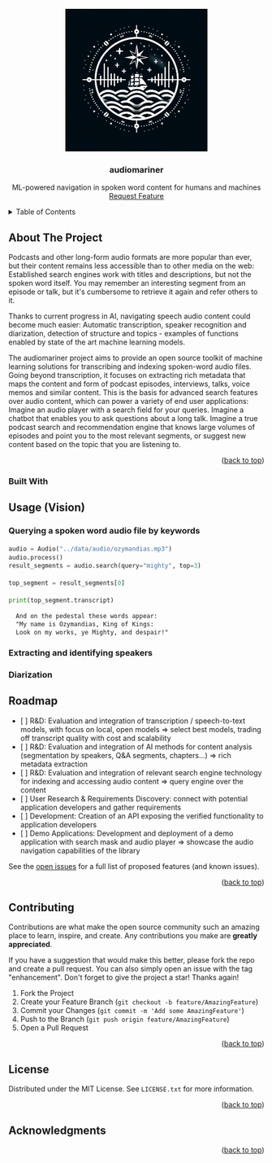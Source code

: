 <div id="top"></div>
<!--
*** Thanks for checking out the Best-README-Template. If you have a suggestion
*** that would make this better, please fork the repo and create a pull request
*** or simply open an issue with the tag "enhancement".
*** Don't forget to give the project a star!
*** Thanks again! Now go create something AMAZING! :D
-->



<!-- PROJECT SHIELDS -->
<!--
*** I'm using markdown "reference style" links for readability.
*** Reference links are enclosed in brackets [ ] instead of parentheses ( ).
*** See the bottom of this document for the declaration of the reference variables
*** for contributors-url, forks-url, etc. This is an optional, concise syntax you may use.
*** https://www.markdownguide.org/basic-syntax/#reference-style-links
-->
<!-- [![Contributors][contributors-shield]][contributors-url]
[![Forks][forks-shield]][forks-url]
[![Stargazers][stars-shield]][stars-url]
[![Issues][issues-shield]][issues-url]
[![MIT License][license-shield]][license-url] -->




<!-- PROJECT LOGO -->
<br />
<div align="center">
  <a href="https://github.com/clstaudt/audiomariner">
    <img src="images/logo-big.png" alt="Logo" width="280" height="280">
  </a>

  <h3 align="center">audiomariner</h3>

  <p align="center">
    ML-powered navigation in spoken word content for humans and machines
    <!-- <br />
    <a href="https://github.com/clstaudt/audiomariner"><strong>Explore the docs »</strong></a>
    <br /> -->
    <br />
    <!-- <a href="https://github.com/clstaudt/audiomariner">View Demo</a>
    ·
    <a href="https://github.com/clstaudt/audiomariner/issues">Report Bug</a>
    · -->
    <a href="https://github.com/clstaudt/audiomariner/issues">Request Feature</a>
  </p>
</div>



<!-- TABLE OF CONTENTS -->
<details>
  <summary>Table of Contents</summary>
  <ol>
    <li>
      <a href="#about-the-project">About The Project</a>
      <ul>
        <li><a href="#built-with">Built With</a></li>
      </ul>
    </li>
    <li>
      <a href="#getting-started">Getting Started</a>
      <ul>
        <li><a href="#prerequisites">Prerequisites</a></li>
        <li><a href="#installation">Installation</a></li>
      </ul>
    </li>
    <li><a href="#usage">Usage</a></li>
    <li><a href="#roadmap">Roadmap</a></li>
    <li><a href="#contributing">Contributing</a></li>
    <li><a href="#license">License</a></li>
    <li><a href="#contact">Contact</a></li>
    <li><a href="#acknowledgments">Acknowledgments</a></li>
  </ol>
</details>



<!-- ABOUT THE PROJECT -->
## About The Project


Podcasts and other long-form audio formats are more popular than ever, but their content remains less accessible than to other media on the web: Established search engines work with titles and descriptions, but not the spoken word itself. You may remember an interesting segment from an episode or talk, but it's cumbersome to retrieve it again and refer others to it. 

Thanks to current progress in AI, navigating speech audio content could become much easier: Automatic transcription, speaker recognition and diarization, detection of structure and topics - examples of functions enabled by state of the art machine learning models.

The audiomariner project aims to provide an open source toolkit of machine learning solutions for transcribing and indexing spoken-word audio files. Going beyond transcription, it focuses on extracting rich metadata that maps the content and form of podcast episodes, interviews, talks, voice memos and similar content. This is the basis for advanced search features over audio content, which can power a variety of end user applications: Imagine an audio player with a search field for your queries. Imagine a chatbot that enables you to ask questions about a long talk. Imagine a true podcast search and recommendation engine that knows large volumes of episodes and point you to the most relevant segments, or suggest new content based on the topic that you are listening to.

<p align="right">(<a href="#top">back to top</a>)</p>



### Built With

<!-- 
This section should list any major frameworks/libraries used to bootstrap your project. Leave any add-ons/plugins for the acknowledgements section. Here are a few examples.

* [![Next][Next.js]][Next-url]
* [![React][React.js]][React-url]
* [![Vue][Vue.js]][Vue-url]
* [![Angular][Angular.io]][Angular-url]
* [![Svelte][Svelte.dev]][Svelte-url]
* [![Laravel][Laravel.com]][Laravel-url]
* [![Bootstrap][Bootstrap.com]][Bootstrap-url]
* [![JQuery][JQuery.com]][JQuery-url]

<p align="right">(<a href="#top">back to top</a>)</p> -->



<!-- GETTING STARTED -->
<!-- ## Getting Started

This is an example of how you may give instructions on setting up your project locally.
To get a local copy up and running follow these simple example steps.

### Prerequisites

This is an example of how to list things you need to use the software and how to install them.
* npm
  ```sh
  npm install npm@latest -g
  ```

### Installation

_Below is an example of how you can instruct your audience on installing and setting up your app. This template doesn't rely on any external dependencies or services._

1. Get a free API Key at [https://example.com](https://example.com)
2. Clone the repo
   ```sh
   git clone https://github.com/your_username_/Project-Name.git
   ```
3. Install NPM packages
   ```sh
   npm install
   ```
4. Enter your API in `config.js`
   ```js
   const API_KEY = 'ENTER YOUR API';
   ```

<p align="right">(<a href="#top">back to top</a>)</p>



<!-- USAGE EXAMPLES -->
 ## Usage (Vision)

### Querying a spoken word audio file by keywords

```python
audio = Audio("../data/audio/ozymandias.mp3")
audio.process()
result_segments = audio.search(query="mighty", top=3)

top_segment = result_segments[0]

print(top_segment.transcript)
```

```
  And on the pedestal these words appear:
  "My name is Ozymandias, King of Kings:
  Look on my works, ye Mighty, and despair!"
```

### Extracting and identifying speakers

### Diarization

<!--
Use this space to show useful examples of how a project can be used. Additional screenshots, code examples and demos work well in this space. You may also link to more resources.

_For more examples, please refer to the [Documentation](https://example.com)_

<p align="right">(<a href="#top">back to top</a>)</p>
 -->


<!-- ROADMAP -->
## Roadmap

- [ ] R&D: Evaluation and integration of transcription / speech-to-text models, with focus on local, open models => select best models, trading off transcript quality with cost and scalability
- [ ]  R&D: Evaluation and integration of AI methods for content analysis (segmentation by speakers, Q&A segments, chapters...) => rich metadata extraction
- [ ] R&D: Evaluation and integration of relevant search engine technology for indexing and accessing audio content => query engine over the content
- [ ] User Research & Requirements Discovery: connect with potential application developers and gather requirements 
- [ ] Development: Creation of an API exposing the verified functionality to application developers
- [ ] Demo Applications: Development and deployment of a demo application with search mask and audio player => showcase the audio navigation capabilities of the library

See the [open issues](https://github.com/clstaudt/audiomariner/issues) for a full list of proposed features (and known issues).

<p align="right">(<a href="#top">back to top</a>)</p>



<!-- CONTRIBUTING -->
## Contributing

Contributions are what make the open source community such an amazing place to learn, inspire, and create. Any contributions you make are **greatly appreciated**.

If you have a suggestion that would make this better, please fork the repo and create a pull request. You can also simply open an issue with the tag "enhancement".
Don't forget to give the project a star! Thanks again!

1. Fork the Project
2. Create your Feature Branch (`git checkout -b feature/AmazingFeature`)
3. Commit your Changes (`git commit -m 'Add some AmazingFeature'`)
4. Push to the Branch (`git push origin feature/AmazingFeature`)
5. Open a Pull Request

<p align="right">(<a href="#top">back to top</a>)</p>



<!-- LICENSE -->
## License

Distributed under the MIT License. See `LICENSE.txt` for more information.

<p align="right">(<a href="#top">back to top</a>)</p>



<!-- CONTACT -->
<!-- ## Contact

Your Name - [@your_twitter](https://twitter.com/your_username) - email@example.com

Project Link: [https://github.com/your_username/repo_name](https://github.com/your_username/repo_name)

<p align="right">(<a href="#top">back to top</a>)</p>
 -->


<!-- ACKNOWLEDGMENTS -->
## Acknowledgments

<!-- Use this space to list resources you find helpful and would like to give credit to. I've included a few of my favorites to kick things off!

* [Choose an Open Source License](https://choosealicense.com)
* [GitHub Emoji Cheat Sheet](https://www.webpagefx.com/tools/emoji-cheat-sheet)
* [Malven's Flexbox Cheatsheet](https://flexbox.malven.co/)
* [Malven's Grid Cheatsheet](https://grid.malven.co/)
* [Img Shields](https://shields.io)
* [GitHub Pages](https://pages.github.com)
* [Font Awesome](https://fontawesome.com)
* [React Icons](https://react-icons.github.io/react-icons/search) -->

<p align="right">(<a href="#top">back to top</a>)</p>



<!-- MARKDOWN LINKS & IMAGES -->
<!-- https://www.markdownguide.org/basic-syntax/#reference-style-links -->
[contributors-shield]: https://img.shields.io/github/contributors/clstaudt/audiomariner.svg?style=for-the-badge
[contributors-url]: https://github.com/clstaudt/audiomariner/graphs/contributors
[forks-shield]: https://img.shields.io/github/forks/clstaudt/audiomariner.svg?style=for-the-badge
[forks-url]: https://github.com/clstaudt/audiomariner/network/members
[stars-shield]: https://img.shields.io/github/stars/clstaudt/audiomariner.svg?style=for-the-badge
[stars-url]: https://github.com/clstaudt/audiomariner/stargazers
[issues-shield]: https://img.shields.io/github/issues/clstaudt/audiomariner.svg?style=for-the-badge
[issues-url]: https://github.com/clstaudt/audiomariner/issues
[license-shield]: https://img.shields.io/github/license/clstaudt/audiomariner.svg?style=for-the-badge
[license-url]: https://github.com/clstaudt/audiomariner/blob/master/LICENSE.txt
[linkedin-shield]: https://img.shields.io/badge/-LinkedIn-black.svg?style=for-the-badge&logo=linkedin&colorB=555
[linkedin-url]: https://linkedin.com/in/othneildrew
[product-screenshot]: images/screenshot.png
[Next.js]: https://img.shields.io/badge/next.js-000000?style=for-the-badge&logo=nextdotjs&logoColor=white
[Next-url]: https://nextjs.org/
[React.js]: https://img.shields.io/badge/React-20232A?style=for-the-badge&logo=react&logoColor=61DAFB
[React-url]: https://reactjs.org/
[Vue.js]: https://img.shields.io/badge/Vue.js-35495E?style=for-the-badge&logo=vuedotjs&logoColor=4FC08D
[Vue-url]: https://vuejs.org/
[Angular.io]: https://img.shields.io/badge/Angular-DD0031?style=for-the-badge&logo=angular&logoColor=white
[Angular-url]: https://angular.io/
[Svelte.dev]: https://img.shields.io/badge/Svelte-4A4A55?style=for-the-badge&logo=svelte&logoColor=FF3E00
[Svelte-url]: https://svelte.dev/
[Laravel.com]: https://img.shields.io/badge/Laravel-FF2D20?style=for-the-badge&logo=laravel&logoColor=white
[Laravel-url]: https://laravel.com
[Bootstrap.com]: https://img.shields.io/badge/Bootstrap-563D7C?style=for-the-badge&logo=bootstrap&logoColor=white
[Bootstrap-url]: https://getbootstrap.com
[JQuery.com]: https://img.shields.io/badge/jQuery-0769AD?style=for-the-badge&logo=jquery&logoColor=white
[JQuery-url]: https://jquery.com 